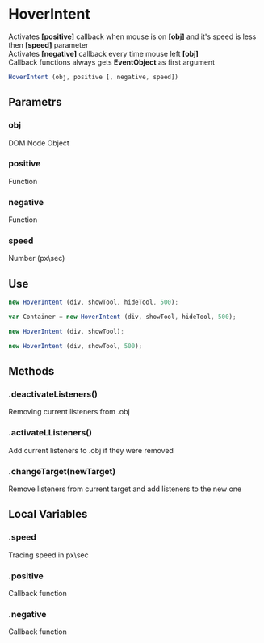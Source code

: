 # HoverIntent
Activates **[positive]** callback when mouse is on **[obj]** and it's speed is less then **[speed]** parameter   
Activates **[negative]** callback every time mouse left **[obj]**  
Callback functions always gets **EventObject** as first argument
```javascript
HoverIntent (obj, positive [, negative, speed])
```
## Parametrs
### obj
   DOM Node Object
### positive
   Function
### negative
   Function
### speed
   Number (px\sec)
## Use
```javascript
new HoverIntent (div, showTool, hideTool, 500);

var Container = new HoverIntent (div, showTool, hideTool, 500);

new HoverIntent (div, showTool);

new HoverIntent (div, showTool, 500);
```   
## Methods
### .deactivateListeners()
Removing current listeners from .obj

### .activateLListeners()
Add current listeners to .obj if they were removed

### .changeTarget(newTarget)
Remove listeners from current target and add listeners to the new one   

## Local Variables
### .speed
Tracing speed in px\sec

### .positive
Callback function

### .negative
Callback function
